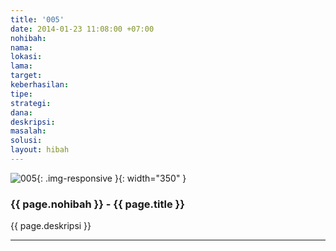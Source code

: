 ```yaml
---
title: '005'
date: 2014-01-23 11:08:00 +07:00
nohibah: 
nama: 
lokasi: 
lama: 
target: 
keberhasilan: 
tipe: 
strategi: 
dana: 
deskripsi: 
masalah: 
solusi: 
layout: hibah
---
```


![005](/static/img/hibahcms/005.png){: .img-responsive }{: width="350" }

### {{ page.nohibah }} - {{ page.title }}

{{ page.deskripsi }}

---
